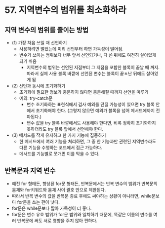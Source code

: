 # 57. 지역변수의 범위를 최소화하라

## 지역 변수의 범위를 줄이는 방법
* (1) 가장 처음 쓰일 때 선언하기
    * 사용하려면 멀었는데 미리 선언부터 하면 가독성이 떨어짐.
    * 변수가 쓰이는 범위보다 너무 앞서 선언되거나, 다 쓴 뒤에도 여전히 살아있게 되기 쉬움
        * 지역변수의 범위는 선언된 지점부터 그 지점을 포함한 블록이 끝날 때 까지. 따라서 실제 사용 블록 바깥에 선언된 변수는 블록이 끝ㅊ난 뒤에도 살아있게 됨
* (2) 선언과 동시에 초기화하기
    * 초기화에 필요한 정보가 충분하지 않다면 충분해질 때까지 선언을 미루기
    * 예외: try-catch문
        * 변수 초기화하는 표현식에서 검사 예외를 던질 가능성이 있으면 try 블록 안에서 초기화해야 한다. (그렇지 않으면 예외가 블록을 넘어 메서드에까지 전파된다.)
        * 변수 값을 try 블록 바깥에서도 사용해야 한다면, 비록 정확히 초기화하지 못하더라도 try 블록 앞에서 선언해야 한다.
* (3) 메서드를 작게 유지하고 한 가지 기능에 집중하기
    * 한 메서드에서 여러 기능을 처리하면, 그 중 한 기능과만 관련된 지역변수라도 다른 기능을 수행하는 코드에서 접근 가능하다.
    * 메서드를 기능별로 쪼개면 이를 막을 수 있다.
## 반복문과 지역 변수
* 예전 for 형태든, 향상된 for문 형태든, 반복문에서는 반복 변수의 범위가 반복문의 몸체와 for키워드와 몸체 사이 괄호 안으로 제한된다.
* 따라서 반복 변수의 값을 반복문 종료 후에도 써야하는 상황이 아니라면, while문보다 for문을 쓰는 편이 낫다.
* for문은 while문보다 짧아 가독성이 더 좋다.
* for문은 변수 유효 범위가 for문 범위와 일치하기 때문에, 똑같은 이름의 변수를 여러 반복문에 써도 서로 영향을 주지 않아 편하다.